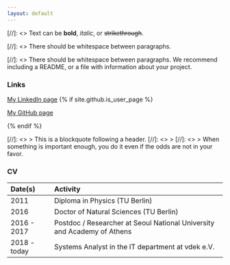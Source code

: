 ```yaml
---
layout: default
---
```


[//]: <> Text can be **bold**, _italic_, or ~~strikethrough~~.



[//]: <> There should be whitespace between paragraphs.

[//]: <> There should be whitespace between paragraphs. We recommend including a README, or a file with information about your project.

### Links

[My LinkedIn page](https://www.linkedin.com/in/thomasheinemann/)
{% if site.github.is_user_page %}
<p class="view"><a href="{{ site.github.owner_url }}">My GitHub page</a></p>
{% endif %}


[//]: <> > This is a blockquote following a header.
[//]: <> >
[//]: <> > When something is important enough, you do it even if the odds are not in your favor.


### CV

| Date(s)        | Activity          |
|:------------------|:------------------|
| 2011              | Diploma in Physics (TU Berlin) |
| 2016              | Doctor of Natural Sciences (TU Berlin)  |
| 2016 - 2017       | Postdoc / Researcher at Seoul National University and Academy of Athens     |
| 2018 - today      | Systems Analyst in the IT department at vdek e.V. |





<!---

### Header 3

```js
// Javascript code with syntax highlighting.
var fun = function lang(l) {
  dateformat.i18n = require('./lang/' + l)
  return true;
}
```

```ruby
# Ruby code with syntax highlighting
GitHubPages::Dependencies.gems.each do |gem, version|
  s.add_dependency(gem, "= #{version}")
end
```

#### Header 4

*   This is an unordered list following a header.
*   This is an unordered list following a header.
*   This is an unordered list following a header.

##### Header 5

1.  This is an ordered list following a header.
2.  This is an ordered list following a header.
3.  This is an ordered list following a header.

###### Header 6

| head1        | head two          | three |
|:-------------|:------------------|:------|
| ok           | good swedish fish | nice  |
| out of stock | good and plenty   | nice  |
| ok           | good `oreos`      | hmm   |
| ok           | good `zoute` drop | yumm  |

### There's a horizontal rule below this.

* * *

### Here is an unordered list:

*   Item foo
*   Item bar
*   Item baz
*   Item zip

### And an ordered list:

1.  Item one
1.  Item two
1.  Item three
1.  Item four

### And a nested list:

- level 1 item
  - level 2 item
  - level 2 item
    - level 3 item
    - level 3 item
- level 1 item
  - level 2 item
  - level 2 item
  - level 2 item
- level 1 item
  - level 2 item
  - level 2 item
- level 1 item

### Small image

![Octocat](https://github.githubassets.com/images/icons/emoji/octocat.png)

### Large image

![Branching](https://guides.github.com/activities/hello-world/branching.png)


### Definition lists can be used with HTML syntax.

<dl>
<dt>Name</dt>
<dd>Godzilla</dd>
<dt>Born</dt>
<dd>1952</dd>
<dt>Birthplace</dt>
<dd>Japan</dd>
<dt>Color</dt>
<dd>Green</dd>
</dl>

```
Long, single-line code blocks should not wrap. They should horizontally scroll if they are too long. This line should be long enough to demonstrate this.
```

```
The final element.
```
-->